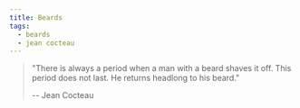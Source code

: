 ```yaml
---
title: Beards
tags:
  - beards
  - jean cocteau
---
```


> "There is always a period when a man with a beard shaves it off. This period does not last. He returns headlong to his beard."
>
> -- Jean Cocteau

